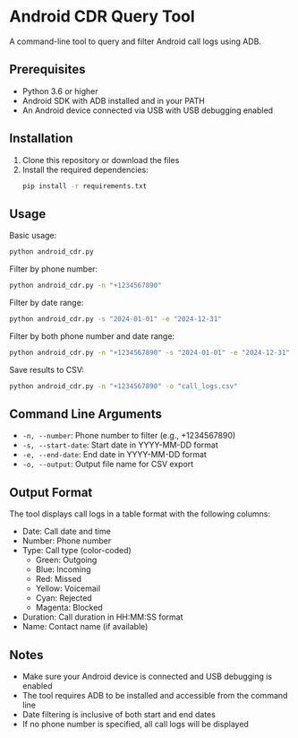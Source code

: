 # Android CDR Query Tool

A command-line tool to query and filter Android call logs using ADB.

## Prerequisites

- Python 3.6 or higher
- Android SDK with ADB installed and in your PATH
- An Android device connected via USB with USB debugging enabled

## Installation

1. Clone this repository or download the files
2. Install the required dependencies:
   ```bash
   pip install -r requirements.txt
   ```

## Usage

Basic usage:
```bash
python android_cdr.py
```

Filter by phone number:
```bash
python android_cdr.py -n "+1234567890"
```

Filter by date range:
```bash
python android_cdr.py -s "2024-01-01" -e "2024-12-31"
```

Filter by both phone number and date range:
```bash
python android_cdr.py -n "+1234567890" -s "2024-01-01" -e "2024-12-31"
```

Save results to CSV:
```bash
python android_cdr.py -n "+1234567890" -o "call_logs.csv"
```

## Command Line Arguments

- `-n, --number`: Phone number to filter (e.g., +1234567890)
- `-s, --start-date`: Start date in YYYY-MM-DD format
- `-e, --end-date`: End date in YYYY-MM-DD format
- `-o, --output`: Output file name for CSV export

## Output Format

The tool displays call logs in a table format with the following columns:
- Date: Call date and time
- Number: Phone number
- Type: Call type (color-coded)
  - Green: Outgoing
  - Blue: Incoming
  - Red: Missed
  - Yellow: Voicemail
  - Cyan: Rejected
  - Magenta: Blocked
- Duration: Call duration in HH:MM:SS format
- Name: Contact name (if available)

## Notes

- Make sure your Android device is connected and USB debugging is enabled
- The tool requires ADB to be installed and accessible from the command line
- Date filtering is inclusive of both start and end dates
- If no phone number is specified, all call logs will be displayed 